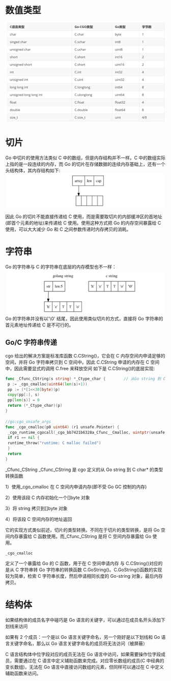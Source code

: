 # 数值类型
![c-go数值类型转换表](c_go_numType.webp)


# 切片
Go 中切片的使用方法类似 C 中的数组，但是内存结构并不一样。C 中的数组实际上指的是一段连续的内存，而 Go 的切片在存储数据的连续内存基础上，还有一个头结构体，其内存结构如下:
![slice](list.png)

因此 Go 的切片不能直接传递给 C 使用，而是需要取切片的内部缓冲区的首地址(即首个元素的地址)来传递给 C 使用。使用这种方式把 Go 的内存空间暴露给 C 使用，可以大大减少 Go 和 C 之间参数传递时内存拷贝的消耗。

# 字符串
Go 的字符串与 C 的字符串在底层的内存模型也不一样：
![string](string.webp)
Go 的字符串并没有以'\0' 结尾，因此使用类似切片的方式，直接将 Go 字符串的首元素地址传递给 C 是不可行的。

## Go/C 字符串传递
cgo 给出的解决方案是标准库函数 C.CString()，它会在 C 内存空间内申请足够的空间，并将 Go 字符串拷贝到 C 空间中。因此 C.CString 申请的内存在 C 空间中，因此需要显式的调用 C.free 来释放空间
如下是 C.CString()的底层实现:
```go
func _Cfunc_CString(s string) *_Ctype_char {        // 从Go string 到 C char* 类型转换
 p := _cgo_cmalloc(uint64(len(s)+1))
 pp := (*[1<<30]byte)(p)
 copy(pp[:], s)
 pp[len(s)] = 0
 return (*_Ctype_char)(p)
}

//go:cgo_unsafe_args
func _cgo_cmalloc(p0 uint64) (r1 unsafe.Pointer) {
 _cgo_runtime_cgocall(_cgo_bb7421b6328a_Cfunc__Cmalloc, uintptr(unsafe.Pointer(&p0)))
 if r1 == nil {
 runtime_throw("runtime: C malloc failed")
 }
 return
}
```
_Cfunc_CString
_Cfunc_CString 是 cgo 定义的从 Go string 到 C char* 的类型转换函数

1）使用_cgo_cmalloc 在 C 空间内申请内存(即不受 Go GC 控制的内存)

2）使用该段 C 内存初始化一个[]byte 对象

3）将 string 拷贝到[]byte 对象

4）将该段 C 空间内存的地址返回

它的实现方式类似前述，切片的类型转换。不同在于切片的类型转换，是将 Go 空间内存暴露给 C 函数使用。而_Cfunc_CString 是将 C 空间内存暴露给 Go 使用。

` _cgo_cmalloc `

定义了一个暴露给 Go 的 C 函数，用于在 C 空间申请内存
与 C.CString()对应的是从 C 字符串转 Go 字符串的转换函数 C.GoString()。C.GoString()函数的实现较为简单，检索 C 字符串长度，然后申请相同长度的 Go-string 对象，最后内存拷贝。



# 结构体
如果结构体的成员名字中碰巧是 Go 语言的关键字，可以通过在成员名开头添加下划线来访问

如果有 2 个成员：一个是以 Go 语言关键字命名，另一个刚好是以下划线和 Go 语言关键字命名，那么以 Go 语言关键字命名的成员将无法访问（被屏蔽）


C 语言结构体中位字段对应的成员无法在 Go 语言中访问，如果需要操作位字段成员，需要通过在 C 语言中定义辅助函数来完成。对应零长数组的成员(C 中经典的变长数组)，无法在 Go 语言中直接访问数组的元素，但同样可以通过在 C 中定义辅助函数来访问。
